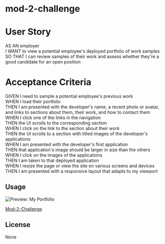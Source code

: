 # mod-2-challenge

# User Story
<p>
AS AN employer <br>
I WANT to view a potential employee's deployed portfolio of work samples<br>
SO THAT I can review samples of their work and assess whether they're a good candidate for an open position<br>
</p>

# Acceptance Criteria
<p>
GIVEN I need to sample a potential employee's previous work<br>
WHEN I load their portfolio<br>
THEN I am presented with the developer's name, a recent photo or avatar, and links to sections about them, their work, and how to contact them<br>
WHEN I click one of the links in the navigation<br>
THEN the UI scrolls to the corresponding section<br>
WHEN I click on the link to the section about their work<br>
THEN the UI scrolls to a section with titled images of the developer's applications<br>
WHEN I am presented with the developer's first application<br>
THEN that application's image should be larger in size than the others<br>
WHEN I click on the images of the applications<br>
THEN I am taken to that deployed application<br>
WHEN I resize the page or view the site on various screens and devices<br>
THEN I am presented with a responsive layout that adapts to my viewport<br>
</p>

## Usage

![Preview: My Portfolio](./assets/Screenshot%202023-11-06%20at%209.07.26 PM.png)

[Mod-2-Challenge](https://devinshade.github.io/mod-2-challenge/)

## License

None